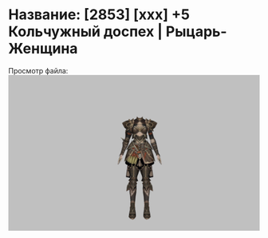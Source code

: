 # Название: [2853] [xxx] +5 Кольчужный доспех | Рыцарь-Женщина

Просмотр файла:
![p010006.png](p010006.png)